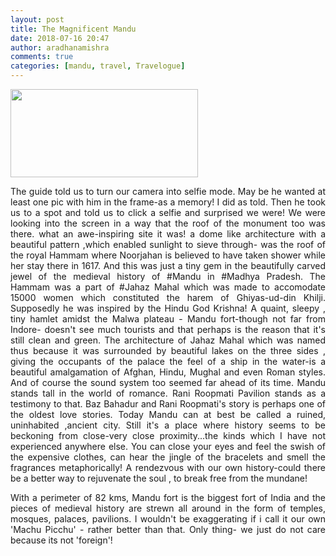 ```yaml
---
layout: post
title: The Magnificent Mandu
date: 2018-07-16 20:47
author: aradhanamishra
comments: true
categories: [mandu, travel, Travelogue]
---
```

<img class="size-medium wp-image-124 aligncenter" src="http://www.aradhanamishra.com/wp-content/uploads/2018/07/mandu-300x141.jpg" alt="" width="300" height="141" />
<p style="text-align: justify;">The guide told us to turn our camera into selfie mode. May be he wanted at least one pic with him in the frame-as a memory! I did as told. Then he took us to a spot and told us to click a selfie and surprised we were! We were looking into the screen in a way that the roof of the monument too was there. what an awe-inspiring site it was! a dome like architecture with a beautiful pattern ,which enabled sunlight to sieve through- was the roof of the royal Hammam where Noorjahan<span class="textexposedshow"> is believed to have taken shower while her stay there in 1617. And this was just a tiny gem in the beautifully carved jewel of the medieval history of #Mandu in #Madhya Pradesh. The Hammam was a part of #Jahaz Mahal which was made to accomodate 15000 women which constituted the harem of Ghiyas-ud-din Khilji. Supposedly he was inspired by the Hindu God Krishna!</span>
<span class="textexposedshow">A quaint, sleepy , tiny hamlet amidst the Malwa plateau - Mandu fort-though not far from Indore- doesn't see much tourists and that perhaps is the reason that it's still clean and green.</span>
<span class="textexposedshow">The architecture of Jahaz Mahal which was named thus because it was surrounded by beautiful lakes on the three sides , giving the occupants of the palace the feel of a ship in the water-is a beautiful amalgamation of Afghan, Hindu, Mughal and even Roman styles. And of course the sound system too seemed far ahead of its time.</span>
<span class="textexposedshow">Mandu stands tall in the world of romance. Rani Roopmati Pavilion stands as a testimony to that. Baz Bahadur and Rani Roopmati's story is perhaps one of the oldest love stories.</span>
<span class="textexposedshow">Today Mandu can at best be called a ruined, uninhabited ,ancient city. Still it's a place where history seems to be beckoning from close-very close proximity...the kinds which I have not experienced anywhere else. You can close your eyes and feel the swish of the expensive clothes, can hear the jingle of the bracelets and smell the fragrances metaphorically!</span>
<span class="textexposedshow">A rendezvous with our own history-could there be a better way to rejuvenate the soul , to break free from the mundane!</span></p>
<p style="text-align: justify;">With a perimeter of 82 kms, Mandu fort is the biggest fort of India and the pieces of medieval history are strewn all around in the form of temples, mosques, palaces, pavilions. I wouldn't be exaggerating if i call it our own 'Machu Picchu' - rather better than that. Only thing- we just do not care because its not 'foreign'!</p>
